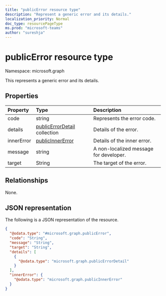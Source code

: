 ```yaml
---
title: "publicError resource type"
description: "Represent a generic error and its details."
localization_priority: Normal
doc_type: resourcePageType
ms.prod: "microsoft-teams"
author: "sureshja"
---
```


# publicError resource type

Namespace: microsoft.graph

This represents a generic error and its details.

## Properties
|Property|Type|Description|
|:---|:---|:---|
|code|string| Represents the error code.
|details|[publicErrorDetail](publicerrordetail.md) collection|Details of the error.|
|innerError|[publicInnerError](publicinnererror.md)|Details of the inner error.|
|message|string| A non-localized message for developer.
|target|String|The target of the error.|

## Relationships
None.

## JSON representation
The following is a JSON representation of the resource.
<!-- {
  "blockType": "resource",
  "@odata.type": "microsoft.graph.publicError"
}
-->
``` json
{
  "@odata.type": "#microsoft.graph.publicError",
  "code": "String",
  "message": "String",
  "target": "String",
  "details": [
    {
      "@odata.type": "microsoft.graph.publicErrorDetail"
    }
  ],
  "innerError": {
    "@odata.type": "microsoft.graph.publicInnerError"
  }
}
```

